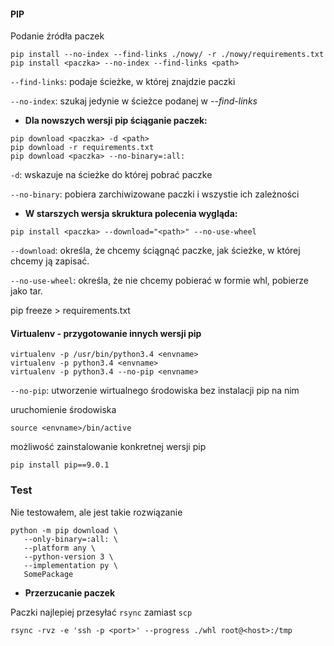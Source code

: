 #### PIP
Podanie źródła paczek
```
pip install --no-index --find-links ./nowy/ -r ./nowy/requirements.txt
pip install <paczka> --no-index --find-links <path>
```
`--find-links`: podaje ścieżke, w której znajdzie paczki

`--no-index`: szukaj jedynie w ścieżce podanej w *--find-links*

* **Dla nowszych wersji pip ściąganie paczek:**
```
pip download <paczka> -d <path>
pip download -r requirements.txt
pip download <paczka> --no-binary=:all:
```
`-d`: wskazuje na ścieżke do której pobrać paczke

`--no-binary`: pobiera zarchiwizowane paczki i wszystie ich zależności

* **W starszych wersja skruktura polecenia wygląda:**
```
pip install <paczka> --download="<path>" --no-use-wheel
```
`--download`: określa, że chcemy ściągnąć paczke, jak ścieżke, w której chcemy ją zapisać.

`--no-use-wheel`: określa, że nie chcemy pobierać w formie whl, pobierze jako tar.

pip freeze > requirements.txt

#### Virtualenv - przygotowanie innych wersji pip
```
virtualenv -p /usr/bin/python3.4 <envname>
virtualenv -p python3.4 <envname>
virtualenv -p python3.4 --no-pip <envname>
```
`--no-pip`: utworzenie wirtualnego środowiska bez instalacji pip na nim

uruchomienie środowiska
```
source <envname>/bin/active
```

możliwość zainstalowanie konkretnej wersji pip
```
pip install pip==9.0.1
```

### Test
Nie testowałem, ale jest takie rozwiązanie
```
python -m pip download \
   --only-binary=:all: \
   --platform any \
   --python-version 3 \
   --implementation py \
   SomePackage
```

* **Przerzucanie paczek**

Paczki najlepiej przesyłać `rsync` zamiast `scp`
```
rsync -rvz -e 'ssh -p <port>' --progress ./whl root@<host>:/tmp
```
